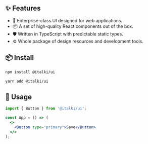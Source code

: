 ## ✨ Features

- 🌈 Enterprise-class UI designed for web applications.
- 📦 A set of high-quality React components out of the box.
- 🛡 Written in TypeScript with predictable static types.
- ⚙️ Whole package of design resources and development tools.


## 📦 Install

```bash
npm install @italki/ui
```

```bash
yarn add @italki/ui
```

## 🔨 Usage

```jsx
import { Button } from '@italki/ui';

const App = () => (
  <>
    <Button type="primary">Save</Button>
  </>
);
```